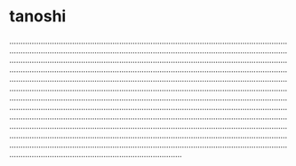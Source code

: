 # tanoshi

.............................................................................................................................................................................................................................................................................................................................................................................................................................................................................................................................................................................................................................................................................................................................................................................................................................................................................................................................................................................................................................................................................................................................................................................................................................................................................................................................................................................................................................................................................................................................................................................................................................